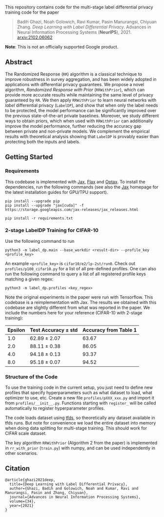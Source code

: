 This repository contains code for the multi-stage label differential privacy
training code for the paper

> Badih Ghazi, Noah Golowich, Ravi Kumar, Pasin Manurangsi, Chiyuan Zhang. *Deep
> Learning with Label Differential Privacy*. Advances in Neural Information
> Processing Systems (**NeurIPS**), 2021.
> [arxiv:2102.06062](https://arxiv.org/abs/2102.06062)

**Note**: This is not an officially supported Google product.

## Abstract

The Randomized Response (`RR`) algorithm is a classical technique to improve
robustness in survey aggregation, and has been widely adopted in applications
with differential privacy guarantees. We propose a novel algorithm, *Randomized
Response with Prior* (`RRWithPrior`), which can provide more accurate results
while maintaining the same level of privacy guaranteed by `RR`. We then apply
`RRWithPrior` to learn neural networks with *label* differential privacy
(`LabelDP`), and show that when only the label needs to be protected, the model
performance can be significantly improved over the previous state-of-the-art
private baselines. Moreover, we study different ways to obtain priors, which
when used with `RRWithPrior` can additionally improve the model performance,
further reducing the accuracy gap between private and non-private models. We
complement the empirical results with theoretical analysis showing that
`LabelDP` is provably easier than protecting both the inputs and labels.

## Getting Started

### Requirements

This codebase is implemented with [Jax](https://github.com/google/jax),
[Flax](https://github.com/google/flax) and
[Optax](https://github.com/deepmind/optax). To install the dependencies, run the
following commands (see also the [Jax](https://github.com/google/jax) homepage
for the latest installation guides for GPU/TPU support).

```
pip install --upgrade pip
pip install --upgrade "jax[cuda]" -f https://storage.googleapis.com/jax-releases/jax_releases.html

pip install -r requirements.txt
```

### 2-stage LabelDP Training for CIFAR-10

Use the following command to run

```
python3 -m label_dp.main --base_workdir <result-dir> --profile_key <profile_key>
```

An example `<profile_key>` is `cifar10/e2/lp-2st/run0`. Check out
`profiles/p100_cifar10.py` for a list of all pre-defined profiles. One can also
run the following command to query a list of all registered profile keys
matching a given regex:

```
python3 -m label_dp.profiles <key_regex>
```

Note the original experiments in the paper were run with Tensorflow. This
codebase is a reimplementation with Jax. The results we obtained with this
codebase are slightly different from what was reported in the paper. We include
the numbers here for your reference (CIFAR-10 with 2-stage training):

Epsilon | Test Accuracy ± std | Accuracy from Table 1
------- | ------------------- | ---------------------
1.0     | 62.89 ± 2.07        | 63.67
2.0     | 88.11 ± 0.38        | 86.05
4.0     | 94.18 ± 0.13        | 93.37
8.0     | 95.18 ± 0.07        | 94.52

### Structure of the Code

To use the training code in the current setup, you just need to define new
profiles that specify hyperparameters such as what dataset to load, what
optimizer to use, etc. Create a new file `profiles/pXXX_xxx.py` and import it
from `profiles/__init__.py`. Functions starting with `register_` will be called
automatically to register hyperparameter profiles.

The code loads dataset using [tfds](https://www.tensorflow.org/datasets), so
theoretically any dataset available in tfds runs. But note for convenience we
load the entire dataset into memory when doing data splitting for multi-stage
training. This should work for CIFAR scale dataset.

The key algorithm `RRWithPrior` (Algorithm 2 from the paper) is implemented in
`rr_with_prior` (`train.py`) with numpy, and can be used independently in other
scenarios.

## Citation

```
@article{ghazi2021deep,
  title={Deep Learning with Label Differential Privacy},
  author={Ghazi, Badih and Golowich, Noah and Kumar, Ravi and Manurangsi, Pasin and Zhang, Chiyuan},
  journal={Advances in Neural Information Processing Systems},
  volume={34},
  year={2021}
}
```
